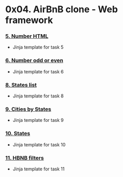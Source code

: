 # 0x04. AirBnB clone - Web framework

### [5. Number HTML](./templates/5-number.html)
* Jinja template for task 5

### [6. Number odd or even](./templates/6-number_odd_or_even.html)
* Jinja template for task 6

### [8. States list](./templates/7-states_list.html)
* Jinja template for task 8

### [9. Cities by States](./templates/8-cities_by_states.html)
* Jinja template for task 9

### [10. States](./templates/9-states.html)
* Jinja template for task 10

### [11. HBNB filters](./templates/10-hbnb_filters.html)
* Jinja template for task 11
